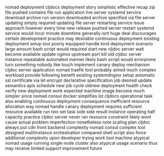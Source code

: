 nomad deployment cljdocs deployment story simplistic effective recap zip file pushed contains file run application live server systemd service download archive run version downloaded archive specified via file server updating simply required updating file server restarting service issue approach however every time new release pushed server restart systemd service would incur minute downtime generally isnt huge deal discourages certain development practice may desirable continuous deployment existing deployment setup tool poorly equipped handle kind deployment scenario large amount bash script would required start new cljdoc server wait become available update nginxs upstream port kill old cljdoc server instance repeatable automated manner likely bash script would errorprone turn something nobody like touch implement canary deploy mechanism cljdoc server application nomad traefik tool probably aimed much complex workload provide following benefit existing systemdnginx setup automatic ssl certificate via let encrypt declarative specification job desired update semantics apis schedule new job cycle oldnew deployment health check verify new deployment work expected machine image become much simpler since nomad consul docker simplifies lot cljdocs operational task also enabling continuous deployment consequence inefficient resource allocation way nomad handle canary deployment requires sufficient resource available run two set task side side result instance operating half capacity practice cljdoc server never ran resource constraint likely wont cause actual problem imperfection nonetheless note scaling plan cljdoc always put cdn front backend complexity nomad consul complex tool designed multiinstance orchestration compared shell script also force additional complexity upon developer trying work tool machine atypical nomad usage running single node cluster also atypical usage scenario thus may receive limited support improvement future